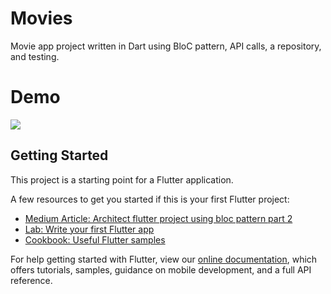 # Movies

Movie app project written in Dart using BloC pattern, API calls, a repository, and testing.

# Demo

![](demo/demo_bloc_flutter_movies.gif)

## Getting Started

This project is a starting point for a Flutter application.

A few resources to get you started if this is your first Flutter project:

- [Medium Article: Architect flutter project using bloc pattern part 2](https://medium.com/flutterpub/architect-your-flutter-project-using-bloc-pattern-part-2-d8dd1eca9ba5)
- [Lab: Write your first Flutter app](https://flutter.dev/docs/get-started/codelab)
- [Cookbook: Useful Flutter samples](https://flutter.dev/docs/cookbook)

For help getting started with Flutter, view our
[online documentation](https://flutter.dev/docs), which offers tutorials,
samples, guidance on mobile development, and a full API reference.
